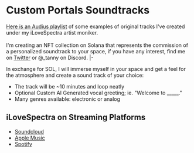 # Custom Portals Soundtracks

[Here is an Audius playlist](https://audius.co/hntdenver/playlist/soundtrack-demos-1479347224) of some examples of original tracks I've created under my iLoveSpectra artist moniker.<br><br>
I'm creating an NFT collection on Solana that represents the commission of a personalized soundtrack to your space, if you have any interest, find me on [Twitter](https://twitter.com/ilovespectra) or @_tanny on Discord.
|-

In exchange for SOL, I will immerse myself in your space and get a feel for the atmosphere and create a sound track of your choice:
- The track will be ~10 minutes and loop neatly
- Optional Custom AI Generated vocal greeting; ie. "Welcome to _____."
- Many genres available: electronic or analog


## iLoveSpectra on Streaming Platforms
- [Soundcloud](https://soundcloud.com/ilovespectra)<br>
- [Apple Music](https://music.apple.com/us/artist/ilovespectra/1019842275)<br>
- [Spotify](https://open.spotify.com/artist/3FjTW11f4Ha323HFpX0iny)
